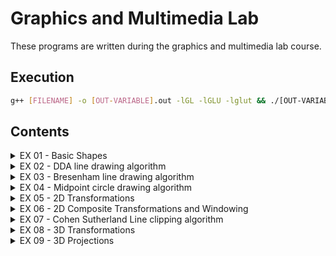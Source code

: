 # Graphics and Multimedia Lab

These programs are written during the graphics and multimedia lab course.

## Execution

```bash
g++ [FILENAME] -o [OUT-VARIABLE].out -lGL -lGLU -lglut && ./[OUT-VARIABLE].out 
```

## Contents

<!-- markdownlint-disable -->
<details>
    <summary>EX 01 - Basic Shapes</summary>
    <ul>
        <li><a href="./EX01 - Basic Output Primitives/01-PrimitiveShapes.cpp">Basic Shapes</a></li>
        <li><a href="./EX01 - Basic Output Primitives/02-CheckerBoard.cpp">Checkerboard</a></li>
        <li><a href="./EX01 - Basic Output Primitives/03-HouseScribble.cpp">House Scribble</a></li>
    <ul>
</details>
<details>
    <summary>EX 02 - DDA line drawing algorithm</summary>
    <ul>
        <li><a href="./EX02 - DDA Line Drawing Algorithm/01-DdaSample.cpp">Sample input</a></li>
        <li><a href="./EX02 - DDA Line Drawing Algorithm/02-DdaUser.cpp">User input</a></li>
    <ul>
</details>
<details>
    <summary>EX 03 - Bresenham line drawing algorithm</summary>
    <ul>
        <li><a href="./EX03 - Bresenham's Line Drawing Algorithm/01-BresenhamSample.cpp">Sample input</a></li>
        <li><a href="./EX03 - Bresenham's Line Drawing Algorithm/02-BresenhamUser.cpp">User input</a></li>
    <ul>
</details>
<details>
    <summary>EX 04 - Midpoint circle drawing algorithm</summary>
    <ul>
        <li><a href="./EX04 - Midpoint Circle Algorithm/01-MidpointCircle.cpp">Drawing circle using Midpoint Algo.</a></li>
        <li><a href="./EX04 - Midpoint Circle Algorithm/02-OmnitrixScribble.cpp">Custom Omnitrix using Lines and circles</a></li>
    <ul>
</details>
<details>
    <summary>EX 05 - 2D Transformations</summary>
    <ul>
        <li><a href="./EX05 - 2D Transformations/01-Translation.cpp">Translation</a></li>
        <li><a href="./EX05 - 2D Transformations/02-Rotation.cpp">Rotation</a></li>
        <li><a href="./EX05 - 2D Transformations/03-Scaling.cpp">Scaling</a></li>
        <li><a href="./EX05 - 2D Transformations/04-Reflection.cpp">Reflection</a></li>
        <li><a href="./EX05 - 2D Transformations/05-Shearing.cpp">Shearing</a></li>
    <ul>
</details>
<details>
    <summary>EX 06 - 2D Composite Transformations and Windowing</summary>
    <ul>
        <li><a href="./EX06 - 2D Composite Transforms and Windowing/01-CompositeTransforms.cpp">Composite Transformation</a></li>
        <li><a href="./EX06 - 2D Composite Transforms and Windowing/02-WindowToViewport.cpp">Window to viewport conversion</a></li>
    <ul>
</details>
<details>
    <summary>EX 07 - Cohen Sutherland Line clipping algorithm</summary>
    <ul>
        <li><a href="./EX07 - Cohen Sutherland/__init__.h">Common header for Cohen Sutherland</a></li>
        <li><a href="./EX07 - Cohen Sutherland/01-Cohen Sutherland.cpp">Static Output</a></li>
        <li><a href="./EX07 - Cohen Sutherland/02-CohenSutherland-Dynamic.cpp">Dynamic Output</a></li>
    <ul>
</details>
<details>
    <summary>EX 08 - 3D Transformations</summary>
    <ul>
        <li><a href="./EX08 - 3D Transformations/01-3DTranformations.cpp">Translation, Rotation and Scaling</a></li>
    <ul>
</details>
<details>
    <summary>EX 09 - 3D Projections</summary>
    <ul>
        <li><a href="./EX09 - Parallel and Perspective projection/01-Projection.cpp">Parallel and Perspective Projection</a></li>
    <ul>
</details>
<!-- markdownlint-enable -->

